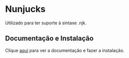 # Nunjucks

Utilizado para ter suporte à sintaxe .njk.

## Documentação e Instalação

Clique [aqui](https://marketplace.visualstudio.com/items?itemName=ronnidc.nunjucks) para ver a documentação e fazer a instalação.